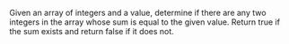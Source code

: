Given an array of integers and a value, determine if there are any two integers in the array whose sum is equal to the given value. Return true if the sum exists and return false if it does not.